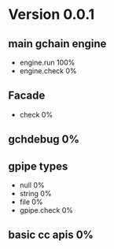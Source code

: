 
# Version 0.0.1

## main gchain engine
* engine.run  100%
* engine.check 0%

## Facade
* check 0%

## gchdebug 0%

## gpipe types
* null  0%
* string 0%
* file 0%
* gpipe.check 0%

## basic cc apis 0%
